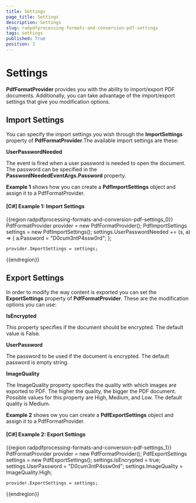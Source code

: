 ```yaml
---
title: Settings
page_title: Settings
description: Settings
slug: radpdfprocessing-formats-and-conversion-pdf-settings
tags: settings
published: True
position: 3
---
```


# Settings



__PdfFormatProvider__ provides you with the ability to import/export PDF documents. Additionally, you can take advantage of the import/export settings that give you modification options.
      

## Import Settings

You can specify the import settings you wish through the __ImportSettings__ property of __PdfFormatProvider__.The available import settings are these:

__UserPasswordNeeded__

The event is fired when a user password is needed to open the document. The password can be specified in the __PasswordNeededEventArgs.Password__ property.
        

__Example 1__ shows how you can create a __PdfImportSettings__ object and assign it to a PdfFormatProvider.
        

#### __[C#] Example 1: Import Settings__

{{region radpdfprocessing-formats-and-conversion-pdf-settings_0}}
    PdfFormatProvider provider = new PdfFormatProvider();
    PdfImportSettings settings = new PdfImportSettings();
    settings.UserPasswordNeeded += (s, a) =>
    {
        a.Password = "D0cum3ntP4ssw0rd";
    };

    provider.ImportSettings = settings;
{{endregion}}



## Export Settings

In order to modify the way content is exported you can set the __ExportSettings__ property of __PdfFormatProvider__. These are the modification options you can use:
        

__IsEncrypted__

This property specifies if the document should be encrypted. The default value is False.
        

__UserPassword__

The password to be used if the document is encrypted. The default password is empty string.
        

__ImageQuality__

The ImageQuality property specifies the quality with which images are exported to PDF. The higher the quality, the bigger the PDF document. Possible values for this property are High, Medium, and Low. The default quality is Medium.
        

__Example 2__ shows ow you can create a __PdfExportSettings__ object and assign it to a PdfFormatProvider.
        

#### __[C#] Example 2: Export Settings__

{{region radpdfprocessing-formats-and-conversion-pdf-settings_1}}
    PdfFormatProvider provider = new PdfFormatProvider();
    PdfExportSettings settings = new PdfExportSettings();
    settings.IsEncrypted = true;
    settings.UserPassword = "D0cum3ntP4ssw0rd";
    settings.ImageQuality = ImageQuality.High;

    provider.ExportSettings = settings;
{{endregion}}


